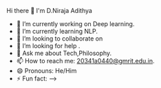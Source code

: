  Hi there 👋
 I'm D.Niraja Adithya 
- 🔭 I’m currently working on Deep learning.
- 🌱 I’m currently learning NLP.
- 👯 I’m looking to collaborate on 
- 🤔 I’m looking for help .
- 💬 Ask me about Tech,Philosophy.
- 📫 How to reach me: 20341a0440@gmrit.edu.in.
- 😄 Pronouns: He/Him
- ⚡ Fun fact: 
-->
